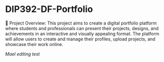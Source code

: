 # DIP392-DF-Portfolio
📌 Project Overview: This project aims to create a digital portfolio platform where students and professionals can present their projects, designs, and achievements in an interactive and visually appealing format. The platform will allow users to create and manage their profiles, upload projects, and showcase their work online.

*Mael editing test*
